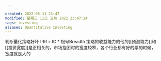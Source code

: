 ```yaml
---

created: 2022-05-11 23:47
modified: 星期三 11日 五月 2022 23:47:24
tags: investing
aliases: Quantitative Investing
---
```



判断量化策略好坏
IRR = IC * 根号Breadth
策略的收益能力的他的[[预测能力]]和[[投资宽度]]是正相关的，市场抱团时的宽度较窄，各个行业都有好的票的时候，宽度就是大的
